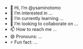 - 👋 Hi, I’m @ysaminotomo
- 👀 I’m interested in ...
- 🌱 I’m currently learning ...
- 💞️ I’m looking to collaborate on ...
- 📫 How to reach me ...
- 😄 Pronouns: ...
- ⚡ Fun fact: ...

<!---
ysaminotomo/ysaminotomo is a ✨ special ✨ repository because its `README.md` (this file) appears on your GitHub profile.
You can click the Preview link to take a look at your changes.
--->
